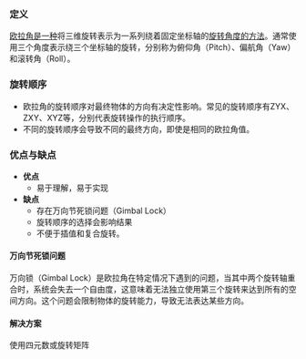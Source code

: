 ### 定义
<u>欧拉角是一种</u>将三维旋转表示为一系列绕着固定坐标轴的<u>旋转角度的方法</u>。通常使用三个角度表示绕三个坐标轴的旋转，分别称为俯仰角（Pitch）、偏航角（Yaw）和滚转角（Roll）。

### 旋转顺序

* 欧拉角的旋转顺序对最终物体的方向有决定性影响。常见的旋转顺序有ZYX、ZXY、XYZ等，分别代表旋转操作的执行顺序。
* 不同的旋转顺序会导致不同的最终方向，即使是相同的欧拉角值。

### 优点与缺点

* <b>优点</b>
    * 易于理解，易于实现
* <b>缺点</b>
    * 存在万向节死锁问题（Gimbal Lock）
    * 旋转顺序的选择会影响结果
    * 不便于插值和复合旋转。
  
#### 万向节死锁问题
万向锁（Gimbal Lock）是欧拉角在特定情况下遇到的问题，当其中两个旋转轴重合时，系统会失去一个自由度，这意味着无法独立使用第三个旋转来达到所有的空间方向。这个问题会限制物体的旋转能力，导致无法表达某些方向。

#### 解决方案
使用四元数或旋转矩阵